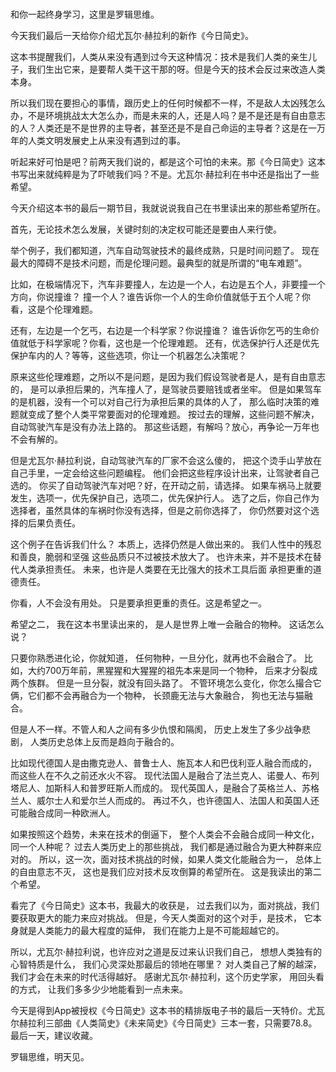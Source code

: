 ###

和你一起终身学习，这里是罗辑思维。

今天我们最后一天给你介绍尤瓦尔·赫拉利的新作《今日简史》。

这本书提醒我们，人类从来没有遇到过今天这种情况：技术是我们人类的亲生儿子，我们生出它来，是要帮人类干这干那的呀。但是今天的技术会反过来改造人类本身。

所以我们现在要担心的事情，跟历史上的任何时候都不一样，不是敌人太凶残怎么办，不是环境挑战太大怎么办，而是未来的人，还是人吗？是不是还是有自由意志的人？人类还是不是世界的主导者，甚至还是不是自己命运的主导者？这是在一万年的人类文明发展史上从来没有遇到过的事。

听起来好可怕是吧？前两天我们说的，都是这个可怕的未来。那《今日简史》这本书写出来就纯粹是为了吓唬我们吗？不是。尤瓦尔·赫拉利在书中还是指出了一些希望。

今天介绍这本书的最后一期节目，我就说说我自己在书里读出来的那些希望所在。

首先，无论技术怎么发展，关键时刻的决定权可能还是要由人来行使。

举个例子，我们都知道，汽车自动驾驶技术的最终成熟，只是时间问题了。
现在最大的障碍不是技术问题，而是伦理问题。最典型的就是所谓的“电车难题”。

比如，在极端情况下，汽车非要撞人，左边是一个人，右边是五个人，非要撞一个方向，你说撞谁？
撞一个人？谁告诉你一个人的生命价值就低于五个人呢？你看，这是个伦理难题。

还有，左边是一个乞丐，右边是一个科学家？你说撞谁？
谁告诉你乞丐的生命价值就低于科学家呢？你看，这也是一个伦理难题。
还有，优选保护行人还是优先保护车内的人？等等，这些选项，你让一个机器怎么决策呢？

原来这些伦理难题，之所以不是问题，是因为我们假设驾驶者是人，是有自由意志的，
是可以承担后果的，汽车撞人了，是驾驶员要赔钱或者坐牢。
但是如果驾车的是机器，没有一个可以对自己行为承担后果的具体的人了，
那么临时决策的难题就变成了整个人类平常要面对的伦理难题。
按过去的理解，这些问题不解决，自动驾驶汽车是没有办法上路的。
那这些话题，有解吗？放心，再争论一万年也不会有解的。

但是尤瓦尔·赫拉利说，自动驾驶汽车的厂家不会这么傻的，
把这个烫手山芋放在自己手里，一定会给这些问题编程。
他们会把这些程序设计出来，让驾驶者自己选的。
你买了自动驾驶汽车对吧？好，在开动之前，请选择。
如果车祸马上就要发生，选项一，优先保护自己，选项二，优先保护行人。
选了之后，你自己作为选择者，虽然具体的车祸时你没有选择，但是之前你选择了，
你仍然要对这个选择的后果负责任。

这个例子在告诉我们什么？
本质上，选择仍然是人做出来的。
我们人性中的残忍和善良，脆弱和坚强
这些品质只不过被技术放大了。
也许未来，并不是技术在替代人类承担责任。
未来，也许是人类要在无比强大的技术工具后面
承担更重的道德责任。

你看，人不会没有用处。
只是要承担更重的责任。这是希望之一。

希望之二，
我在这本书里读出来的，
是人是世界上唯一会融合的物种。
这话怎么说？

只要你熟悉进化论，你就知道，
任何物种，一旦分化，就再也不会融合了。
比如，大约700万年前，黑猩猩和大猩猩的祖先本来是同一个物种，
后来才分裂成两个族群。
但是一旦分裂，就没有回头路了。
不管环境怎么变化，你怎么撮合它俩，它们都不会再融合为一个物种，
长颈鹿无法与大象融合，
狗也无法与猫融合。

但是人不一样。不管人和人之间有多少仇恨和隔阂，
历史上发生了多少战争悲剧，
人类历史总体上反而是趋向于融合的。

比如现代德国人是由撒克逊人、普鲁士人、施瓦本人和巴伐利亚人融合而成的，
而这些人在不久之前还水火不容。
现代法国人是融合了法兰克人、诺曼人、布列塔尼人、加斯科人和普罗旺斯人而成的。
现代英国人，是融合了英格兰人、苏格兰人、威尔士人和爱尔兰人而成的。
再过不久，也许德国人、法国人和英国人还可能融合成同一种欧洲人。

如果按照这个趋势，未来在技术的倒逼下，
整个人类会不会融合成同一种文化，同一个人种呢？
过去人类历史上的那些挑战，
我们都是通过融合为更大种群来应对的。
所以，这一次，面对技术挑战的时候，如果人类文化能融合为一，
总体上的自由意志不灭，
这也是我们应对技术反攻倒算的希望所在。
这是我读出的第二个希望。


看完了《今日简史》这本书，我最大的收获是，
过去我们以为，面对挑战，我们要获取更大的能力来应对挑战。
但是，今天人类面对的这个对手，是技术，
它本身就是人类能力的最大程度的延伸，
我们在能力上是不可能超越它的。

所以，尤瓦尔·赫拉利说，也许应对之道是反过来认识我们自己，
想想人类独有的心智特质是什么，
我们心灵深处那最后的领地在哪里？
对人类自己了解的越深，我们才会在未来的时代活得越好。
感谢尤瓦尔·赫拉利，这个历史学家，
用回头看的方式，
让我们多多少少地能看到一点未来。

今天是得到App被授权《今日简史》这本书的精排版电子书的最后一天特价。尤瓦尔赫拉利三部曲《人类简史》《未来简史》《今日简史》三本一套，只需要78.8。最后一天，建议收藏。

罗辑思维，明天见。